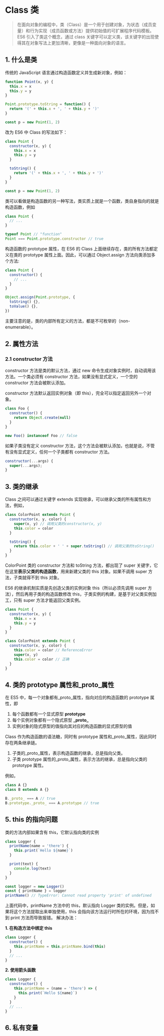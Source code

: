 <!--
 * @Author: 刘晨曦
 * @Date: 2021-04-02 16:46:31
 * @LastEditTime: 2021-04-29 18:45:41
 * @LastEditors: Please set LastEditors
 * @Description: In User Settings Edit
 * @FilePath: \docsify-based-wiki\docs\ECMAScript\class.md
-->

# Class 类

> 在面向对象的编程中，类（Class）是一个用于创建对象，为状态（成员变量）和行为实现（成员函数或方法）提供初始值的可扩展程序代码模板。ES6 引入了类这个概念，通过 class 关键字可以定义类，该关键字的出现使得其在对象写法上更加清晰，更像是一种面向对象的语言。

## 1. 什么是类

传统的 JavaScript 语言通过构造函数定义并生成新对象，例如：

```javascript
function Point(x, y) {
  this.x = x
  this.y = y
}

Point.prototype.toString = function() {
  return '(' + this.x + ', ' + this.y + ')'
}

const p = new Point(1, 2)
```

改为 ES6 中 Class 的写法如下：

```javascript
class Point {
  constructor(x, y) {
    this.x = x
    this.y = y
  }

  toString() {
    return '(' + this.x + ', ' + this.y + ')'
  }
}

const p = new Point(1, 2)
```

类可以看做是构造函数的另一种写法，类实质上就是一个函数，类自身指向的就是构造函数，例如

```javascript
class Point {
  // ...
}

typeof Point // "function"
Point === Point.prototype.constructor // true
```

构造函数的 prototype 属性，在 ES6 的 Class 上面继续存在，类的所有方法都定义在类的 prototype 属性上面。因此，可以通过 Object.assign 方法向类添加多个方法:

```javascript
class Point {
  constructor() {
    // ...
  }
}

Object.assign(Point.prototype, {
  toString() {},
  toValue() {},
})
```

主要注意的是，类的内部所有定义的方法，都是不可枚举的（non-enumerable）。

## 2. 属性方法

### 2.1 constructor 方法

constructor 方法是类的默认方法，通过 new 命令生成对象实例时，自动调用该方法。一个类必须有 constructor 方法，如果没有显式定义，一个空的 constructor 方法会被默认添加。

constructor 方法默认返回实例对象（即 this），完全可以指定返回另外一个对象。

```javascript
class Foo {
  constructor() {
    return Object.create(null)
  }
}

new Foo() instanceof Foo // false
```

如果子类没有定义 constructor 方法，这个方法会被默认添加，也就是说，不管有没有显式定义，任何一个子类都有 constructor 方法。

```javascript
constructor(...args) {
  super(...args);
}
```

## 3. 类的继承

Class 之间可以通过关键字 extends 实现继承，可以继承父类的所有属性和方法，例如，

```javascript
class ColorPoint extends Point {
  constructor(x, y, color) {
    super(x, y) // 调用父类的constructor(x, y)
    this.color = color
  }

  toString() {
    return this.color + ' ' + super.toString() // 调用父类的toString()
  }
}
```

ColorPoint 类的 constructor 方法和 toString 方法，都出现了 super 关键字，它在这里**表示父类的构造函数**，用来新建父类的 this 对象。如果不调用 super 方法，子类就得不到 this 对象。

ES6 的继承机制实质是先创造父类的实例对象 this（所以必须先调用 super 方法），然后再用子类的构造函数修改 this，子类实例的构建，是基于对父类实例加工，只有 super 方法才能返回父类实例。

```javascript
class Point {
  constructor(x, y) {
    this.x = x
    this.y = y
  }
}

class ColorPoint extends Point {
  constructor(x, y, color) {
    this.color = color // ReferenceError
    super(x, y)
    this.color = color // 正确
  }
}
```

## 4. 类的 prototype 属性和\_proto\_属性

在 ES5 中，每一个对象都有\_proto\_属性，指向对应的构造函数的 prototype 属性，即

1. 每个函数都有一个显式原型 **prototype**
2. 每个实例对象都有一个隐式原型 **\_proto\_**
3. 实例对象的隐式原型的值指向其对应的构造函数的显式原型的值

Class 作为构造函数的语法糖，同时有 prototype 属性和\_proto\_属性，因此同时存在两条继承链。

1. 子类的\_proto\_属性，表示构造函数的继承，总是指向父类。
2. 子类 prototype 属性的\_proto\_属性，表示方法的继承，总是指向父类的 prototype 属性。

例如，

```javascript
class A {}
class B extends A {}

B._proto_ === A // true
B.prototype._proto_ === A.prototype // true
```

## 5. this 的指向问题

类的方法内部如果含有 this，它默认指向类的实例

```javascript
class Logger {
  printName(name = 'there') {
    this.print(`Hello ${name}`)
  }

  print(text) {
    console.log(text)
  }
}

const logger = new Logger()
const { printName } = logger
printName() // TypeError: Cannot read property 'print' of undefined
```

上面代码中，printName 方法中的 this，默认指向 Logger 类的实例。但是，如果将这个方法提取出来单独使用，this 会指向该方法运行时所在的环境，因为找不到 print 方法而导致报错。
解决办法：

**1. 在构造方法中绑定 this**

```javascript
class Logger {
  constructor() {
    this.printName = this.printName.bind(this)
  }
  // ...
}
```

**2. 使用箭头函数**

```javascript
class Logger {
  constructor() {
    this.printName = (name = 'there') => {
      this.print(`Hello ${name}`)
    }
  }
  // ...
}
```

## 6. 私有变量
